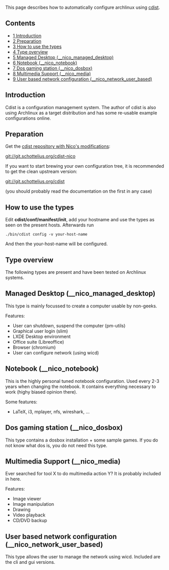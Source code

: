 This page describes how to automatically configure archlinux using [cdist](http://www.nico.schottelius.org/software/cdist).

## Contents

*   [1 Introduction](#Introduction)
*   [2 Preparation](#Preparation)
*   [3 How to use the types](#How_to_use_the_types)
*   [4 Type overview](#Type_overview)
*   [5 Managed Desktop (__nico_managed_desktop)](#Managed_Desktop_.28_nico_managed_desktop.29)
*   [6 Notebook (__nico_notebook)](#Notebook_.28_nico_notebook.29)
*   [7 Dos gaming station (__nico_dosbox)](#Dos_gaming_station_.28_nico_dosbox.29)
*   [8 Multimedia Support (__nico_media)](#Multimedia_Support_.28_nico_media.29)
*   [9 User based network configuration (__nico_network_user_based)](#User_based_network_configuration_.28_nico_network_user_based.29)

## Introduction

Cdist is a configuration management system. The author of cdist is also using Archlinux as a target distribution and has some re-usable example configurations online.

## Preparation

Get the [cdist repository with Nico's modifications](http://git.schottelius.org/?p=cdist-nico;a=summary):

[git://git.schottelius.org/cdist-nico](git://git.schottelius.org/cdist-nico)

If you want to start brewing your own configuration tree, it is recommended to get the clean upstream version:

[git://git.schottelius.org/cdist](git://git.schottelius.org/cdist)

(you should probably read the documentation on the first in any case)

## How to use the types

Edit **cdist/conf/manifest/init**, add your hostname and use the types as seen on the present hosts. Afterwards run

```
./bin/cdist config -v your-host-name

```

And then the your-host-name will be configured.

## Type overview

The following types are present and have been tested on Archlinux systems.

## Managed Desktop (__nico_managed_desktop)

This type is mainly focussed to create a computer usable by non-geeks.

Features:

*   User can shutdown, suspend the computer (pm-utils)
*   Graphical user login (slim)
*   LXDE Desktop environment
*   Office suite (Libreoffice)
*   Browser (chromium)
*   User can configure network (using wicd)

## Notebook (__nico_notebook)

This is the highly personal tuned notebook configuration. Used every 2-3 years when changing the notebook. It contains everything necessary to work (highy biased opinion there).

Some features:

*   LaTeX, i3, mplayer, nfs, wireshark, ...

## Dos gaming station (__nico_dosbox)

This type contains a dosbox installation + some sample games. If you do not know what dos is, you do not need this type.

## Multimedia Support (__nico_media)

Ever searched for tool X to do multimedia action Y? It is probably included in here.

Features:

*   Image viewer
*   Image manipulation
*   Drawing
*   Video playback
*   CD/DVD backup

## User based network configuration (__nico_network_user_based)

This type allows the user to manage the network using wicd. Included are the cli and gui versions.